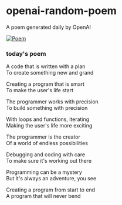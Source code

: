 
# openai-random-poem
 A poem generated daily by OpenAI

[![Poem](https://github.com/fbiego/openai-random-poem/actions/workflows/main.yml/badge.svg)](https://github.com/fbiego/openai-random-poem/actions/workflows/main.yml)

### today's poem  
  
A code that is written with a plan  
To create something new and grand  
  
Creating a program that is smart  
To make the user's life start  
  
The programmer works with precision  
To build something with precision  
  
With loops and functions, iterating  
Making the user's life more exciting  
  
The programmer is the creator  
Of a world of endless possibilities  
  
Debugging and coding with care  
To make sure it's working out there  
  
Programming can be a mystery  
But it's always an adventure, you see  
  
Creating a program from start to end  
A program that will never bend